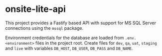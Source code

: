 # onsite-lite-api

This project provides a Fastify based API with support for MS SQL Server
connections using the `mssql` package.

Environment credentials for the database are loaded from `.env.<environment>` files in the project root. Create files for `dev`, `qa`, `uat`, `staging` and `live` with variables `DB_HOST`, `DB_USER`, `DB_PASS` and `DB_NAME`.
